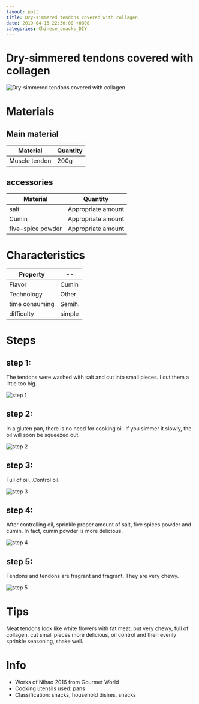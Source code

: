 ```yaml
---
layout: post
title: Dry-simmered tendons covered with collagen
date: 2019-04-15 22:30:00 +0800
categories: Chinese_snacks_DIY
---
```


# Dry-simmered tendons covered with collagen

![Dry-simmered tendons covered with collagen]({{site.baseurl}}/img/405362/405362.jpg)

# Materials


## Main material

Material|Quantity
--|--
Muscle tendon|200g

## accessories

Material|Quantity
--|--
salt|Appropriate amount
Cumin|Appropriate amount
five-spice powder|Appropriate amount

# Characteristics

Property|--
--|--
Flavor|Cumin
Technology|Other
time consuming|Semih.
difficulty|simple

# Steps

## step 1:

The tendons were washed with salt and cut into small pieces. I cut them a little too big.

![step 1]({{site.baseurl}}/img/405362/1.jpg)

## step 2:

In a gluten pan, there is no need for cooking oil. If you simmer it slowly, the oil will soon be squeezed out.

![step 2]({{site.baseurl}}/img/405362/2.jpg)

## step 3:

Full of oil...Control oil.

![step 3]({{site.baseurl}}/img/405362/3.jpg)

## step 4:

After controlling oil, sprinkle proper amount of salt, five spices powder and cumin. In fact, cumin powder is more delicious.

![step 4]({{site.baseurl}}/img/405362/4.jpg)

## step 5:

Tendons and tendons are fragrant and fragrant. They are very chewy.

![step 5]({{site.baseurl}}/img/405362/5.jpg)

# Tips

Meat tendons look like white flowers with fat meat, but very chewy, full of collagen, cut small pieces more delicious, oil control and then evenly sprinkle seasoning, shake well.

# Info

- Works of Nihao 2016 from Gourmet World
- Cooking utensils used: pans
- Classification: snacks, household dishes, snacks